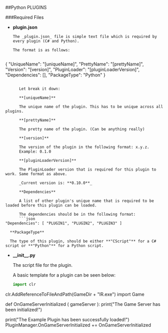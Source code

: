 ##Python PLUGINS

###Required Files

* **plugin.json**

      The _plugin.json_ file is simple text file which is required by every plugin (C# and Python).

      The format is as follows:
   ```json
{
	  "UniqueName": "[uniqueName]",
	  "PrettyName": "[prettyName]",
	  "Version": "[version]",
	  "PluginLoader": "[pluginLoaderVersion]",
	  "Dependencies": [],
	  "PackageType": "Python"
}
```

      Let break it down:
      
      **[uniqueName]**

      The unique name of the plugin. This has to be unique across all plugins.

      **[prettyName]**

      The pretty name of the plugin. (Can be anything really)

      **[version]**

      The version of the plugin in the following format: x.y.z.
      Example: 0.1.0

      **[pluginLoaderVersion]**

      The PluginLoader version that is required for this plugin to work. Same format as above.

      _Current version is: **0.10.0**_

      **Dependencies**

      A list of other plugin's unique name that is required to be loaded before this plugin can be loaded.

      The dependencies should be in the following format:
      ```json
"Dependencies": [ "PLUGIN1", "PLUGIN2", "PLUGIN3" ]
```

      **PackageType**

      The type of this plugin, should be either **"CScript"** for a C# script or **"Python"** for a Python script.



* **\_\_init\_\_.py**

   The script file for the plugin.
   
   A basic template for a plugin can be seen below:
   ```python
   import clr
clr.AddReferenceToFileAndPath(GameDir + "IR.exe")
import Game

def OnGameServerInitialized ( gameServer ):
	  print("The Game Server has been initialized!")
	
print("The Example Plugin has been successfully loaded!")
PluginManager.OnGameServerInitialized += OnGameServerInitialized
   ```
